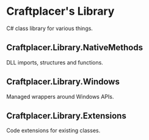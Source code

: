 # Craftplacer's Library
C# class library for various things.

## Craftplacer.Library.NativeMethods
DLL imports, structures and functions.

## Craftplacer.Library.Windows
Managed wrappers around Windows APIs.

## Craftplacer.Library.Extensions
Code extensions for existing classes.
